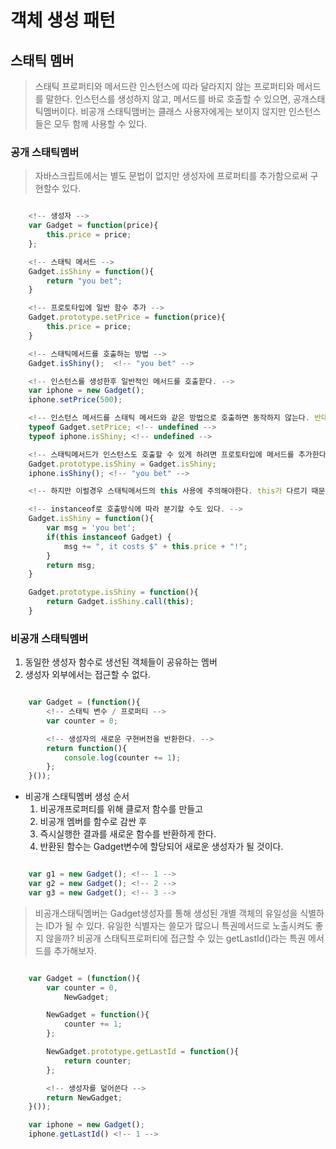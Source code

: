 # 객체 생성 패턴

## 스태틱 멤버
> 스태틱 프로퍼티와 메서드란 인스턴스에 따라 달라지지 않는 프로퍼티와 메서드를 말한다.
> 인스턴스를 생성하지 않고, 메서드를 바로 호출할 수 있으면, 공개스태틱멤버이다.
> 비공개 스태틱맴버는 클래스 사용자에게는 보이지 않지만 인스턴스들은 모두 함께 사용할 수 있다.


### 공개 스태틱멤버
> 자바스크립트에서는 별도 문법이 없지만 생성자에 프로퍼티를 추가함으로써 구현할수 있다.

```javascript

    <!-- 생성자 -->
    var Gadget = function(price){
        this.price = price;
    };

    <!-- 스태틱 메서드 -->
    Gadget.isShiny = function(){
        return "you bet";
    }

    <!-- 프로토타입에 일반 함수 추가 -->
    Gadget.prototype.setPrice = function(price){
        this.price = price;
    }

    <!-- 스태틱메서드를 호출하는 방법 -->
    Gadget.isShiny();  <!-- "you bet" -->

    <!-- 인스턴스를 생성한후 일반적인 메서드를 호출핟다. -->
    var iphone = new Gadget();
    iphone.setPrice(500);

    <!-- 인스턴스 메서드를 스태틱 메서드와 같은 방법으로 호출하면 동작하지 않는다. 반대 역시 같다 -->
    typeof Gadget.setPrice; <!-- undefined -->
    typeof iphone.isShiny; <!-- undefined -->

    <!-- 스태틱메서드가 인스턴스도 호출할 수 있게 하려면 프로토타입에 메서드를 추가한다. 일종의 facade역할 -->
    Gadget.prototype.isShiny = Gadget.isShiny;
    iphone.isShiny(); <!-- "you bet" -->

    <!-- 하지만 이럴경우 스태틱메서드의 this 사용에 주의해야한다. this가 다르기 때문에.. -->

    <!-- instanceof로 호출방식에 따라 분기할 수도 있다. -->
    Gadget.isShiny = function(){
        var msg = 'you bet';
        if(this instanceof Gadget) {
            msg += ", it costs $" + this.price + "!";
        }
        return msg;
    }

    Gadget.prototype.isShiny = function(){
        return Gadget.isShiny.call(this);
    }
```

### 비공개 스태틱멤버

1. 동일한 생성자 함수로 생선된 객체들이 공유하는 멤버
2. 생성자 외부에서는 접근할 수 없다.

```javascript

    var Gadget = (function(){
        <!-- 스태틱 변수 / 프로퍼티 -->
        var counter = 0;

        <!-- 생성자의 새로운 구현버전을 반환한다. -->
        return function(){
            console.log(counter += 1);
        };
    }());

```
* 비공개 스태틱멤버 생성 순서
    1. 비공개프로퍼티를 위해 클로저 함수를 만들고
    2. 비공개 멤버를 함수로 감싼 후
    3. 즉시실행한 결과를 새로운 함수를 반환하게 한다.
    4. 반환된 함수는 Gadget변수에 할당되어 새로운 생성자가 될 것이다.

```javascript

    var g1 = new Gadget(); <!-- 1 -->
    var g2 = new Gadget(); <!-- 2 -->
    var g3 = new Gadget(); <!-- 3 -->

```
> 비공개스태틱멤버는 Gadget생성자를 통해 생성된 개별 객체의 유일성을 식별하는 ID가 될 수 있다.
> 유일한 식별자는 쓸모가 많으니 특권메서드로 노출시켜도 좋지 않을까? 비공개 스태틱프로퍼티에 접근할 수 있는 getLastId()라는 특권 메서드를 추가해보자.

```javascript

    var Gadget = (function(){
        var counter = 0,
            NewGadget;

        NewGadget = function(){
            counter += 1;
        };

        NewGadget.prototype.getLastId = function(){
            return counter;
        };

        <!-- 생성자를 덮어쓴다 -->
        return NewGadget;
    }());

    var iphone = new Gadget();
    iphone.getLastId() <!-- 1 -->

```
